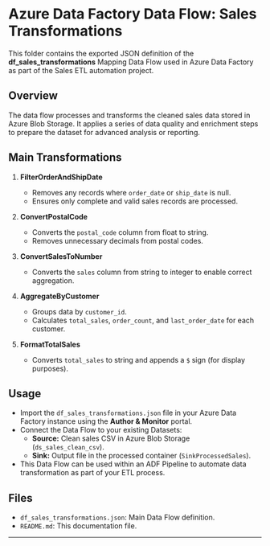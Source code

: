 # Azure Data Factory Data Flow: Sales Transformations

This folder contains the exported JSON definition of the **df_sales_transformations** Mapping Data Flow used in Azure Data Factory as part of the Sales ETL automation project.

## Overview

The data flow processes and transforms the cleaned sales data stored in Azure Blob Storage. It applies a series of data quality and enrichment steps to prepare the dataset for advanced analysis or reporting.

## Main Transformations

1. **FilterOrderAndShipDate**
   - Removes any records where `order_date` or `ship_date` is null.
   - Ensures only complete and valid sales records are processed.

2. **ConvertPostalCode**
   - Converts the `postal_code` column from float to string.
   - Removes unnecessary decimals from postal codes.

3. **ConvertSalesToNumber**
   - Converts the `sales` column from string to integer to enable correct aggregation.

4. **AggregateByCustomer**
   - Groups data by `customer_id`.
   - Calculates `total_sales`, `order_count`, and `last_order_date` for each customer.

5. **FormatTotalSales**
   - Converts `total_sales` to string and appends a `$` sign (for display purposes).

## Usage

- Import the `df_sales_transformations.json` file in your Azure Data Factory instance using the **Author & Monitor** portal.
- Connect the Data Flow to your existing Datasets:
  - **Source:** Clean sales CSV in Azure Blob Storage (`ds_sales_clean_csv`).
  - **Sink:** Output file in the processed container (`SinkProcessedSales`).
- This Data Flow can be used within an ADF Pipeline to automate data transformation as part of your ETL process.

## Files

- `df_sales_transformations.json`: Main Data Flow definition.
- `README.md`: This documentation file.

---



